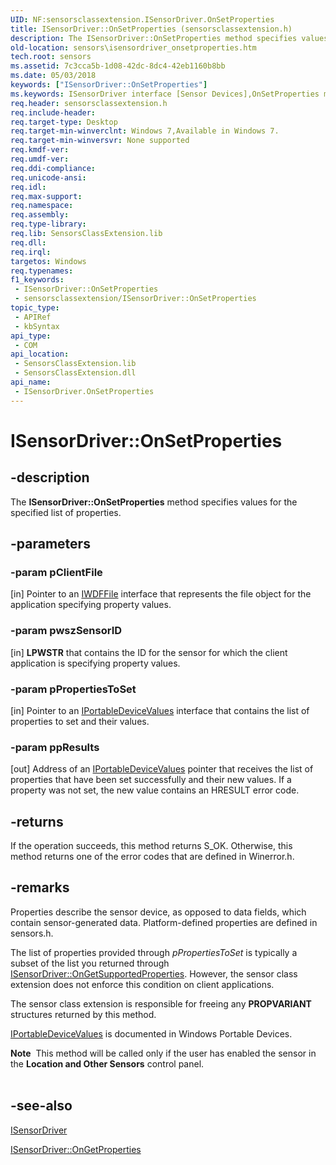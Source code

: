 ```yaml
---
UID: NF:sensorsclassextension.ISensorDriver.OnSetProperties
title: ISensorDriver::OnSetProperties (sensorsclassextension.h)
description: The ISensorDriver::OnSetProperties method specifies values for the specified list of properties.
old-location: sensors\isensordriver_onsetproperties.htm
tech.root: sensors
ms.assetid: 7c3cca5b-1d08-42dc-8dc4-42eb1160b8bb
ms.date: 05/03/2018
keywords: ["ISensorDriver::OnSetProperties"]
ms.keywords: ISensorDriver interface [Sensor Devices],OnSetProperties method, ISensorDriver.OnSetProperties, ISensorDriver::OnSetProperties, OnSetProperties, OnSetProperties method [Sensor Devices], OnSetProperties method [Sensor Devices],ISensorDriver interface, Sensor_IFaces_1b27ccef-2b50-4942-b8fa-9126e2624b27.xml, sensors.isensordriver_onsetproperties, sensorsclassextension/ISensorDriver::OnSetProperties
req.header: sensorsclassextension.h
req.include-header: 
req.target-type: Desktop
req.target-min-winverclnt: Windows 7,Available in Windows 7.
req.target-min-winversvr: None supported
req.kmdf-ver: 
req.umdf-ver: 
req.ddi-compliance: 
req.unicode-ansi: 
req.idl: 
req.max-support: 
req.namespace: 
req.assembly: 
req.type-library: 
req.lib: SensorsClassExtension.lib
req.dll: 
req.irql: 
targetos: Windows
req.typenames: 
f1_keywords:
 - ISensorDriver::OnSetProperties
 - sensorsclassextension/ISensorDriver::OnSetProperties
topic_type:
 - APIRef
 - kbSyntax
api_type:
 - COM
api_location:
 - SensorsClassExtension.lib
 - SensorsClassExtension.dll
api_name:
 - ISensorDriver.OnSetProperties
---
```


# ISensorDriver::OnSetProperties


## -description

The <b>ISensorDriver::OnSetProperties</b> method specifies values for the specified list of properties.

## -parameters

### -param pClientFile 

[in]
Pointer to an <a href="https://docs.microsoft.com/windows-hardware/drivers/ddi/wudfddi/nn-wudfddi-iwdffile">IWDFFile</a> interface that represents the file object for the application specifying property values.

### -param pwszSensorID 

[in]
<b>LPWSTR</b> that contains the ID for the sensor for which the client application is specifying property values.

### -param pPropertiesToSet 

[in]
Pointer to an <a href="https://go.microsoft.com/fwlink/p/?linkid=131486">IPortableDeviceValues</a> interface that contains the list of properties to set and their values.

### -param ppResults 

[out]
Address of an <a href="https://go.microsoft.com/fwlink/p/?linkid=131486">IPortableDeviceValues</a> pointer that receives the list of properties that have been set successfully and their new values. If a property was not set, the new value contains an HRESULT error code.

## -returns

If the operation succeeds, this method returns S_OK. Otherwise, this method returns one of the error codes that are defined in Winerror.h.

## -remarks

Properties describe the sensor device, as opposed to data fields, which contain sensor-generated data.  Platform-defined properties are defined in sensors.h.

The list of properties provided through <i>pPropertiesToSet</i> is typically  a subset of the list you returned through <a href="https://docs.microsoft.com/windows-hardware/drivers/ddi/sensorsclassextension/nf-sensorsclassextension-isensordriver-ongetsupportedproperties">ISensorDriver::OnGetSupportedProperties</a>. However, the sensor class extension does not enforce this condition on client applications.

The sensor class extension is responsible for freeing any <b>PROPVARIANT</b> structures returned by this method.

<a href="https://go.microsoft.com/fwlink/p/?linkid=131486">IPortableDeviceValues</a> is documented in Windows Portable Devices.

<div class="alert"><b>Note</b>  This method will be called only if the user has enabled the sensor in the <b>Location and Other Sensors</b> control panel.</div>
<div> </div>

## -see-also

<a href="https://docs.microsoft.com/windows-hardware/drivers/ddi/sensorsclassextension/nn-sensorsclassextension-isensordriver">ISensorDriver</a>



<a href="https://docs.microsoft.com/windows-hardware/drivers/ddi/sensorsclassextension/nf-sensorsclassextension-isensordriver-ongetproperties">ISensorDriver::OnGetProperties</a>

